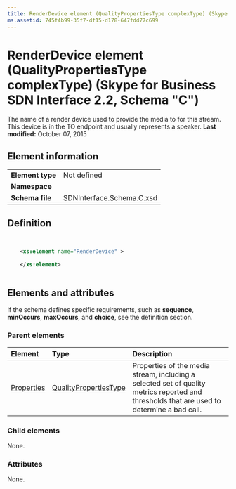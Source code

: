 ```yaml
---
title: RenderDevice element (QualityPropertiesType complexType) (Skype for Business SDN Interface 2.2, Schema "C")
ms.assetid: 745f4b99-35f7-df15-d178-647fdd77c699
---
```



# RenderDevice element (QualityPropertiesType complexType) (Skype for Business SDN Interface 2.2, Schema "C")
The name of a render device used to provide the media to for this stream. This device is in the TO endpoint and usually represents a speaker. 
 **Last modified:** October 07, 2015
  
    
    


## Element information


|||
|:-----|:-----|
|**Element type**|Not defined |
|**Namespace**||
|**Schema file**|SDNInterface.Schema.C.xsd |
   

## Definition


```XML


    <xs:element name="RenderDevice" >
    
    </xs:element>
  
```


## Elements and attributes

If the schema defines specific requirements, such as **sequence**, **minOccurs**, **maxOccurs**, and **choice**, see the definition section. 
  
    
    

### Parent elements



|**Element**|**Type**|**Description**|
|:-----|:-----|:-----|
| [Properties](properties-element-qualitytype-complextype.md)| [QualityPropertiesType](qualitypropertiestype-complextype-1.md)|Properties of the media stream, including a selected set of quality metrics reported and thresholds that are used to determine a bad call. |
   

### Child elements

None. 
  
    
    

### Attributes

None. 
  
    
    

